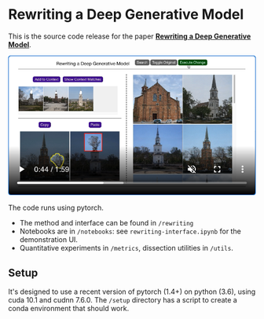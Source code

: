 # Rewriting a Deep Generative Model

This is the source code release for the paper
[**Rewriting a Deep Generative Model**](https://rewriting.csail.mit.edu/).

[![Video](/setup/video-thumbnail.png)](https://rewriting.csail.mit.edu/video/) 

The code runs using pytorch.

* The method and interface can be found in `/rewriting`
* Notebooks are in `/notebooks`: see `rewriting-interface.ipynb` for the demonstration UI.
* Quantitative experiments in `/metrics`, dissection utilities in `/utils`.

## Setup

It's designed to use a recent version of pytorch (1.4+) on python (3.6), using
cuda 10.1 and cudnn 7.6.0.  The `/setup` directory has a script to create a
conda environment that should work.

